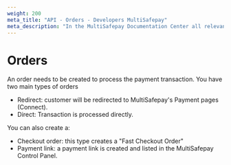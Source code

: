 ```yaml
---
weight: 200
meta_title: "API - Orders - Developers MultiSafepay"
meta_description: "In the MultiSafepay Documentation Center all relevant information regarding our Plugins and API. As well as Support pages for Payment Method, Tools and General Questions. You can also find the contact details of our Support Team and Integration Team."
---
```


# Orders

An order needs to be created to process the payment transaction. You have two main types of orders

+ Redirect: customer will be redirected to MultiSafepay's Payment pages (Connect).
+ Direct: Transaction is processed directly.

You can also create a:

+ Checkout order: this type creates a "Fast Checkout Order"
+ Payment link: a payment link is created and listed in the MultiSafepay Control Panel.
